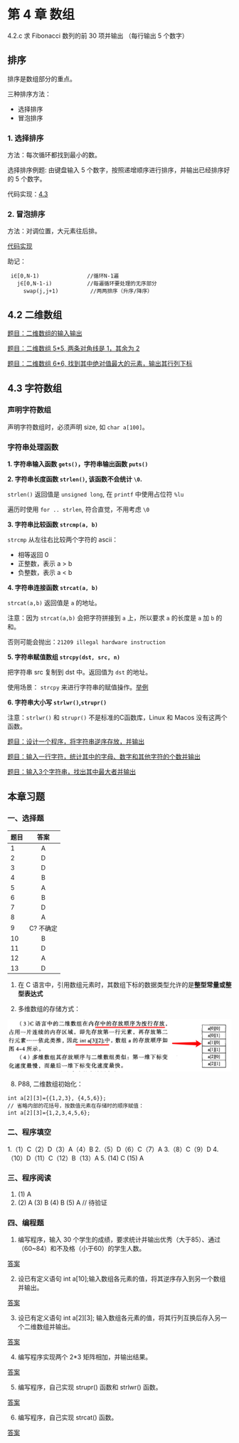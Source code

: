 # 第 4 章 数组

4.2.c 求 Fibonacci 数列的前 30 项并输出 （每行输出 5 个数字）

## 排序 

排序是数组部分的重点。

三种排序方法：
- 选择排序
- 冒泡排序

### 1. 选择排序

方法：每次循环都找到最小的数。

选择排序例题: 由键盘输入 5 个数字，按照递增顺序进行排序，并输出已经排序好的 5 个数字。

代码实现：[4.3](selection-sort.c)

### 2. 冒泡排序

方法：对调位置，大元素往后排。

[代码实现](bubble-sort.c)

助记：

```
 i∈[0,N-1)               //循环N-1遍
   j∈[0,N-1-i)           //每遍循环要处理的无序部分
     swap(j,j+1)          //两两排序（升序/降序）
```

## 4.2 二维数组

[题目：二维数组的输入输出](4.2.4.c)

[题目：二维数组 5*5, 两条对角线是 1，其余为 2](4.2.5.c)

[题目：二维数组 6*6, 找到其中绝对值最大的元素，输出其行列下标](4.5.c)

## 4.3 字符数组

### 声明字符数组

声明字符数组时，必须声明 size, 如 `char a[100]`。

### 字符串处理函数

**1. 字符串输入函数 `gets()`，字符串输出函数 `puts()`**

**2. 字符串长度函数 `strlen()`, 该函数不会统计 `\0`.**

`strlen()` 返回值是 `unsigned long`, 在 `printf` 中使用占位符 `%lu`

遍历时使用 `for .. strlen`, 符合直觉，不用考虑 `\0`

**3. 字符串比较函数 `strcmp(a, b)`**

`strcmp` 从左往右比较两个字符的 ascii：
- 相等返回 0
- 正整数，表示 a > b
- 负整数，表示 a < b

**4. 字符串连接函数 `strcat(a, b)`**

`strcat(a,b)` 返回值是 `a` 的地址。

注意：因为 `strcat(a,b)` 会把字符拼接到 `a` 上，所以要求 `a` 的长度是 `a` 加 `b` 的和。

否则可能会抛出：`21209 illegal hardware instruction`

**5. 字符串赋值数组 `strcpy(dst, src, n)`**

把字符串 src 复制到 dst 中。返回值为 `dst` 的地址。

使用场景： `strcpy` 来进行字符串的赋值操作。[举例](4.8.c)

**6. 字符串大小写 `strlwr()`,`strupr()`**

注意：`strlwr()` 和 `strupr()` 不是标准的C函数库，Linux 和 Macos 没有这两个函数。

[题目：设计一个程序，将字符串逆序存放，并输出](4.6.c)

[题目：输入一行字符，统计其中的字母、数字和其他字符的个数并输出](4.7.c)

[题目：输入3个字符串，找出其中最大者并输出](4.8.c)

## 本章习题

### 一、选择题

| 题目        | 答案           | 
| ------------- |:-------------:|
| 1     | A |
| 2     | D |
| 3     | D |
| 4     | B |
| 5     | A |
| 6     | B |
| 7     | D |
| 8     | A |
| 9     | C? 不确定 |
| 10    | B |
| 11    | D |
| 12    | A |
| 13    | D |

1. 在 C 语言中，引用数组元素时，其数组下标的数据类型允许的是**整型常量或整型表达式**

7. 多维数组的存储方式：

![多维数组的存储方式](4.2.1多维数组存储.png)

8. P88, 二维数组初始化：

```
int a[2][3]={{1,2,3}, {4,5,6}};
// 省略内部的花括号，按数值元素在存储时的顺序赋值：
int a[2][3]={1,2,3,4,5,6}; 
```

### 二、程序填空
1.（1）C（2）D（3）A（4）B
2.（5）D（6）C（7）A
3.（8）C（9）D
4.（10）D（11）C（12）B（13）A
5. (14) C (15) A

### 三、程序阅读
1. (1) A 
2. (2) A (3) B (4) B (5) A // 待验证

### 四、编程题

1. 编写程序，输入 30 个学生的成绩，要求统计并输出优秀（大于85）、通过（60~84）和不及格（小于60）的学生人数。

[答案](code/chapter-4-array/exercise-1.c)

2. 设已有定义语句 int a[10];输入数组各元素的值，将其逆序存入到另一个数组并输出。

[答案](code/chapter-4-array/exercise-2.c)

3. 设已有定义语句 int a[2][3]; 输入数组各元素的值，将其行列互换后存入另一个二维数组并输出。

[答案](code/chapter-4-array/exercise-3.c)

4. 编写程序实现两个 2*3 矩阵相加，并输出结果。

[答案](code/chapter-4-array/exercise-4.c)

5. 编写程序，自己实现 strupr() 函数和 strlwr() 函数。

[答案](code/chapter-4-array/exercise-5.c)

6. 编写程序，自己实现 strcat() 函数。

[答案](code/chapter-4-array/exercise-6.c)